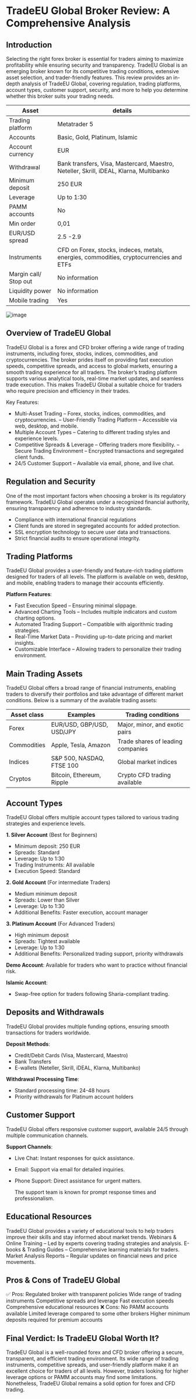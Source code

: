 TradeEU Global Broker Review: A Comprehensive Analysis
======================================================

Introduction
------------

Selecting the right forex broker is essential for traders aiming to maximize profitability while ensuring security and transparency. TradeEU Global is an emerging broker known for its competitive trading conditions, extensive asset selection, and trader-friendly features. This review provides an in-depth analysis of TradeEU Global, covering regulation, trading platforms, account types, customer support, security, and more to help you determine whether this broker suits your trading needs.

| **Asset** | **details** | 
|-------------| -------------- | 
| Trading platform | Metatrader 5 | 
| Accounts | Basic, Gold, Platinum, Islamic | 
| Account currency | EUR | 
| Withdrawal | Bank transfers, Visa, Mastercard, Maestro, Neteller, Skrill, iDEAL, Klarna, Multibanko  | 
| Minimum deposit | 250 EUR | 
| Leverage | Up to 1:30 | 
| PAMM accounts | No | 
| Min order | 0,01 |
| EUR/USD spread | 2.5 -2.9   | 
| Instruments | CFD on Forex, stocks, indeces, metals, energies, commodities, cryptocurrencies and ETFs | 
| Margin call/ Stop out | No information | 
| Liquidity power | No information | 
| Mobile trading | Yes |

![image]()

Overview of TradeEU Global
--------------------

TradeEU Global is a forex and CFD broker offering a wide range of trading instruments, including forex, stocks, indices, commodities, and cryptocurrencies. The broker prides itself on providing fast execution speeds, competitive spreads, and access to global markets, ensuring a smooth trading experience for all traders.
The broker’s trading platform supports various analytical tools, real-time market updates, and seamless trade execution. This makes TradeEU Global a suitable choice for traders who require precision and efficiency in their trades.

Key Features: 
- Multi-Asset Trading – Forex, stocks, indices, commodities, and cryptocurrencies.
– User-Friendly Trading Platform – Accessible via web, desktop, and mobile.
- Multiple Account Types – Catering to different trading styles and experience levels.
- Competitive Spreads & Leverage – Offering traders more flexibility.
– Secure Trading Environment – Encrypted transactions and segregated client funds.
- 24/5 Customer Support – Available via email, phone, and live chat.

Regulation and Security
-----------------------

One of the most important factors when choosing a broker is its regulatory framework. TradeEU Global operates under a recognized financial authority, ensuring transparency and adherence to industry standards.
- Compliance with international financial regulations
- Client funds are stored in segregated accounts for added protection.
- SSL encryption technology to secure user data and transactions.
- Strict financial audits to ensure operational integrity.

Trading Platforms
-----------------

TradeEU Global provides a user-friendly and feature-rich trading platform designed for traders of all levels. The platform is available on web, desktop, and mobile, enabling traders to manage their accounts efficiently.

**Platform Features**: 
- Fast Execution Speed – Ensuring minimal slippage.
- Advanced Charting Tools – Includes multiple indicators and custom charting options.
- Automated Trading Support – Compatible with algorithmic trading strategies.
- Real-Time Market Data – Providing up-to-date pricing and market insights.
- Customizable Interface – Allowing traders to personalize their trading environment.


Main Trading Assets
-------------------

TradeEU Global offers a broad range of financial instruments, enabling traders to diversify their portfolios and take advantage of different market conditions. Below is a summary of the available trading assets:

| **Asset class** | **Examples** | **Trading conditions**|
|-------------| -------------- | --------------------- |
| Forex | EUR/USD, GBP/USD, USD/JPY| Major, minor, and exotic pairs |
| Commodities | Apple, Tesla, Amazon | Trade shares of leading companies |
| Indices | S&P 500, NASDAQ, FTSE 100 | Global market indices |
| Cryptos | Bitcoin, Ethereum, Ripple | Crypto CFD trading available |


Account Types
-------------

TradeEU Global offers multiple account types tailored to various trading strategies and experience levels.

**1\. Silver Account** (Best for Beginners) 
- Minimum deposit: 250 EUR
- Spreads: Standard
- Leverage: Up to 1:30
- Trading Instruments: All available
- Execution Speed: Standard

**2\. Gold Account** (For intermediate Traders) 
- Medium minimum deposit
- Spreads: Lower than Silver
- Leverage: Up to 1:30
- Additional Benefits: Faster execution, account manager

**3\. Platinum Account** (For Advanced Traders) 
- High minimum deposit
- Spreads: Tightest available
- Leverage: Up to 1:30
- Additional Benefits: Personalized trading support, priority withdrawals

**Demo Account**: Available for traders who want to practice without financial risk.

**Islamic Account**: 
- Swap-free option for traders following Sharia-compliant trading.


Deposits and Withdrawals
------------------------

TradeEU Global provides multiple funding options, ensuring smooth transactions for traders worldwide.

**Deposit Methods**: 
- Credit/Debit Cards (Visa, Mastercard, Maestro)
- Bank Transfers
- E-wallets (Neteller, Skrill, iDEAL, Klarna, Multibanko)

**Withdrawal Processing Time**: 
- Standard processing time: 24-48 hours
- Priority withdrawals for Platinum account holders


Customer Support
----------------

TradeEU Global offers responsive customer support, available 24/5 through multiple communication channels.

**Support Channels**: 
- Live Chat: Instant responses for quick assistance.
- Email: Support via email for detailed inquiries.
- Phone Support: Direct assistance for urgent matters.

  The support team is known for prompt response times and professionalism.

Educational Resources
---------------------

TradeEU Global provides a variety of educational tools to help traders improve their skills and stay informed about market trends. Webinars & Online Training – Led by experts covering trading strategies and analysis. E-books & Trading Guides – Comprehensive learning materials for traders. Market Analysis Reports – Regular updates on financial news and price movements.

Pros & Cons of TradeEU Global
-----------------------------

✅ Pros: Regulated broker with transparent policies Wide range of trading instruments Competitive spreads and leverage Fast execution speeds Comprehensive educational resources 
❌ Cons: No PAMM accounts available Limited leverage compared to some other brokers Higher minimum deposits required for premium accounts

Final Verdict: Is TradeEU Global Worth It?
------------------------------------

TradeEU Global is a well-rounded forex and CFD broker offering a secure, transparent, and efficient trading environment. Its wide range of trading instruments, competitive spreads, and user-friendly platform make it an excellent choice for traders of all levels.
However, traders looking for higher leverage options or PAMM accounts may find some limitations. Nonetheless, TradeEU Global remains a solid option for forex and CFD trading.
